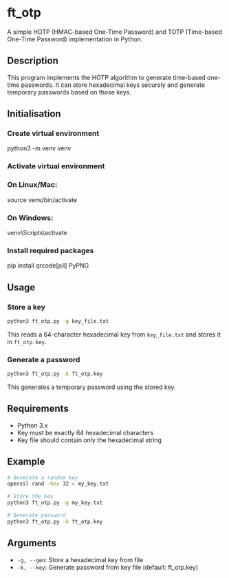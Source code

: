 # ft_otp

A simple HOTP (HMAC-based One-Time Password) and TOTP (Time-based One-Time Password) implementation in Python.

## Description

This program implements the HOTP algorithm to generate time-based one-time passwords. It can store hexadecimal keys securely and generate temporary passwords based on those keys.

## Initialisation
### Create virtual environment
python3 -m venv venv

### Activate virtual environment
### On Linux/Mac:
source venv/bin/activate
### On Windows:
venv\Scripts\activate

### Install required packages
pip install qrcode[pil] PyPNG

## Usage

### Store a key
```bash
python3 ft_otp.py -g key_file.txt
```
This reads a 64-character hexadecimal key from `key_file.txt` and stores it in `ft_otp.key`.

### Generate a password
```bash
python3 ft_otp.py -k ft_otp.key
```
This generates a temporary password using the stored key.

## Requirements

- Python 3.x
- Key must be exactly 64 hexadecimal characters
- Key file should contain only the hexadecimal string

## Example

```bash
# Generate a random key
openssl rand -hex 32 > my_key.txt

# Store the key
python3 ft_otp.py -g my_key.txt

# Generate password
python3 ft_otp.py -k ft_otp.key
```

## Arguments

- `-g, --gen`: Store a hexadecimal key from file
- `-k, --key`: Generate password from key file (default: ft_otp.key)
